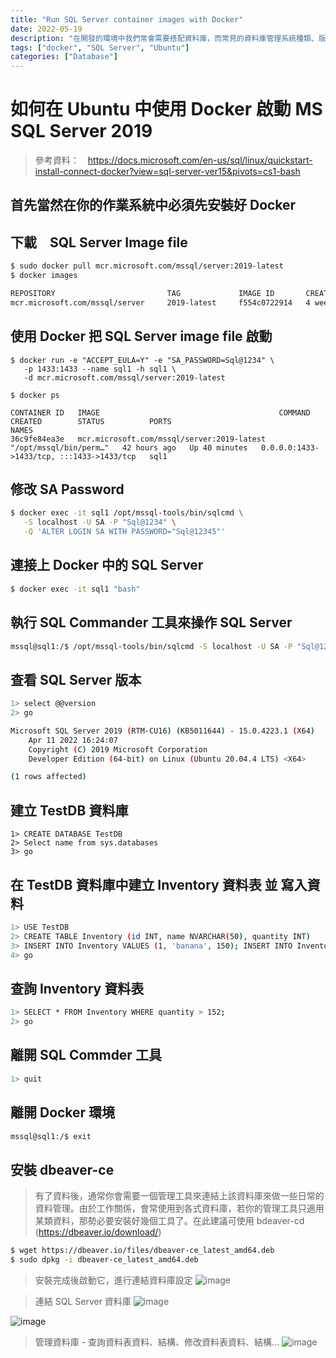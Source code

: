 ```yaml
---
title: "Run SQL Server container images with Docker"
date: 2022-05-19
description: "在開發的環境中我們常會需要搭配資料庫，而常見的資料庫管理系統種類、版本繁多，如果搭直接安裝在 local 端作業系統中，可能會造成開發環境混亂，其中採 Docker 方式來安裝測試用資料庫的方式是一個不錯的解決方案"
tags: ["docker", "SQL Server", "Ubuntu"]
categories: ["Database"]
---
```


# 如何在 Ubuntu 中使用 Docker 啟動 MS SQL Server 2019

> 參考資料：　https://docs.microsoft.com/en-us/sql/linux/quickstart-install-connect-docker?view=sql-server-ver15&pivots=cs1-bash

## 首先當然在你的作業系統中必須先安裝好 Docker

## 下載　SQL Server Image file

```bash
$ sudo docker pull mcr.microsoft.com/mssql/server:2019-latest
$ docker images

REPOSITORY                         TAG             IMAGE ID       CREATED       SIZE
mcr.microsoft.com/mssql/server     2019-latest     f554c0722914   4 weeks ago   1.64GB
```

## 使用 Docker 把 SQL Server image file 啟動

```base
$ docker run -e "ACCEPT_EULA=Y" -e "SA_PASSWORD=Sql@1234" \
   -p 1433:1433 --name sql1 -h sql1 \
   -d mcr.microsoft.com/mssql/server:2019-latest
   
$ docker ps

CONTAINER ID   IMAGE                                        COMMAND                  CREATED        STATUS          PORTS                                       NAMES
36c9fe84ea3e   mcr.microsoft.com/mssql/server:2019-latest   "/opt/mssql/bin/perm…"   42 hours ago   Up 40 minutes   0.0.0.0:1433->1433/tcp, :::1433->1433/tcp   sql1
```

## 修改 SA Password

```bash
$ docker exec -it sql1 /opt/mssql-tools/bin/sqlcmd \
   -S localhost -U SA -P "Sql@1234" \
   -Q 'ALTER LOGIN SA WITH PASSWORD="Sql@12345"'
```

## 連接上 Docker 中的 SQL Server

```bash
$ docker exec -it sql1 "bash"
```

## 執行 SQL Commander 工具來操作 SQL Server

```bash
mssql@sql1:/$ /opt/mssql-tools/bin/sqlcmd -S localhost -U SA -P "Sql@12345"
```
## 查看 SQL Server 版本

```bash
1> select @@version
2> go

Microsoft SQL Server 2019 (RTM-CU16) (KB5011644) - 15.0.4223.1 (X64) 
	Apr 11 2022 16:24:07 
	Copyright (C) 2019 Microsoft Corporation
	Developer Edition (64-bit) on Linux (Ubuntu 20.04.4 LTS) <X64>                                                                                                      

(1 rows affected)
```

## 建立 TestDB 資料庫

```bashe
1> CREATE DATABASE TestDB
2> Select name from sys.databases
3> go
```

## 在 TestDB 資料庫中建立 Inventory 資料表 並 寫入資料

```bash
1> USE TestDB
2> CREATE TABLE Inventory (id INT, name NVARCHAR(50), quantity INT)
3> INSERT INTO Inventory VALUES (1, 'banana', 150); INSERT INTO Inventory VALUES (2, 'orange', 154);
4> go
```

## 查詢 Inventory 資料表

```bash
1> SELECT * FROM Inventory WHERE quantity > 152;
2> go
```

## 離開 SQL Commder 工具

```bash
1> quit
```

## 離開 Docker 環境

```bash
mssql@sql1:/$ exit
```

## 安裝 dbeaver-ce
> 有了資料後，通常你會需要一個管理工具來連結上該資料庫來做一些日常的資料管理。由於工作關係，會常使用到各式資料庫，若你的管理工具只適用某類資料，那勢必要安裝好幾個工具了。在此建議可使用 bdeaver-cd (https://dbeaver.io/download/)

```bash
$ wget https://dbeaver.io/files/dbeaver-ce_latest_amd64.deb
$ sudo dpkg -i dbeaver-ce_latest_amd64.deb
```
> 安裝完成後啟動它，進行連結資料庫設定
![image](https://user-images.githubusercontent.com/21993717/169449369-7c28062e-0f50-41af-8cf8-30e9596286f8.png)


> 連結 SQL Server 資料庫
![image](https://user-images.githubusercontent.com/21993717/169449181-897f8903-d703-40b6-a0a7-ab488b776fba.png)

![image](https://user-images.githubusercontent.com/21993717/169449716-1ccafd9c-3811-46d9-9659-31206c3a8e6c.png)

> 管理資料庫 - 查詢資料表資料、結構、修改資料表資料、結構...
![image](https://user-images.githubusercontent.com/21993717/169450121-14ddd510-a71e-41dc-a8ed-4fa73e4dbb1c.png)
